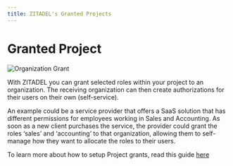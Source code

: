 ```yaml
---
title: ZITADEL's Granted Projects
---
```


# Granted Project

![Organization Grant](/img/concepts/objects/organization_grants.png)

With ZITADEL you can grant selected roles within your project to an organization. The receiving organization can then create authorizations for their users on their own (self-service).

An example could be a service provider that offers a SaaS solution that has different permissions for employees working in Sales and Accounting. As soon as a new client purchases the service, the provider could grant the roles ‘sales’ and ‘accounting’ to that organization, allowing them to self-manage how they want to allocate the roles to their users.

To learn more about how to setup Project grants, read this guide [here](../../guides/manage/console/projects#grant-a-project)
